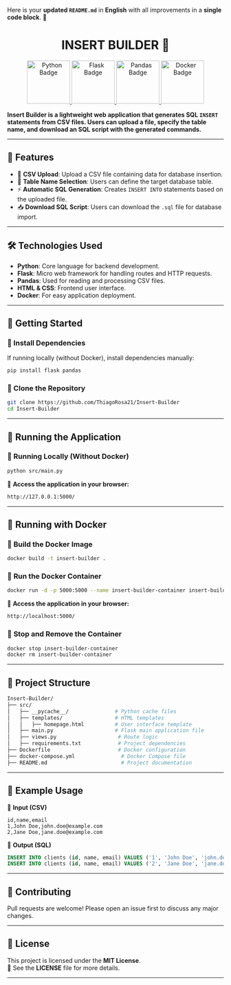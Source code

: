 Here is your **updated `README.md`** in **English** with all improvements in a **single code block**. 🚀  


<div align="center"><h1> INSERT BUILDER 🚀 </h1></div>

<div align="center">
  <a href="#">
    <img src="https://img.shields.io/badge/Python-3776AB?logo=python&logoColor=fff" alt="Python Badge" width="100">
    <img src="https://img.shields.io/badge/Flask-000000?logo=flask&logoColor=fff" alt="Flask Badge" width="100">
    <img src="https://img.shields.io/badge/Pandas-150458?logo=pandas&logoColor=fff" alt="Pandas Badge" width="100">
    <img src="https://img.shields.io/badge/Docker-2496ED?logo=docker&logoColor=fff" alt="Docker Badge" width="100">
  </a>
</div>

**Insert Builder is a lightweight web application that generates SQL `INSERT` statements from CSV files. Users can upload a file, specify the table name, and download an SQL script with the generated commands.**  

---

## 🌟 Features
- 📄 **CSV Upload**: Upload a CSV file containing data for database insertion.
- 📝 **Table Name Selection**: Users can define the target database table.
- ⚡ **Automatic SQL Generation**: Creates `INSERT INTO` statements based on the uploaded file.
- 📥 **Download SQL Script**: Users can download the `.sql` file for database import.

---

## 🛠 Technologies Used
- **Python**: Core language for backend development.
- **Flask**: Micro web framework for handling routes and HTTP requests.
- **Pandas**: Used for reading and processing CSV files.
- **HTML & CSS**: Frontend user interface.
- **Docker**: For easy application deployment.

---

## 🚀 Getting Started

### 🔹 Install Dependencies
If running locally (without Docker), install dependencies manually:
```bash
pip install flask pandas
```

### 🔹 Clone the Repository
```bash
git clone https://github.com/ThiagoRosa21/Insert-Builder
cd Insert-Builder
```

---

## 🏃 Running the Application

### **🔹 Running Locally (Without Docker)**
```bash
python src/main.py
```
🔗 **Access the application in your browser:**  
```bash
http://127.0.0.1:5000/
```

---

## 🐳 Running with Docker

### 🔹 **Build the Docker Image**
```bash
docker build -t insert-builder .
```

### 🔹 **Run the Docker Container**
```bash
docker run -d -p 5000:5000 --name insert-builder-container insert-builder
```

🔗 **Access the application in your browser:**  
```bash
http://localhost:5000/
```

### 🔹 **Stop and Remove the Container**
```bash
docker stop insert-builder-container
docker rm insert-builder-container
```

---

## 📂 Project Structure
```bash
Insert-Builder/
├── src/
│   ├── __pycache__/               # Python cache files
│   ├── templates/                 # HTML templates
│   │   ├── homepage.html          # User interface template
│   ├── main.py                    # Flask main application file
│   ├── views.py                    # Route logic
│   ├── requirements.txt            # Project dependencies
├── Dockerfile                      # Docker configuration
├── docker-compose.yml               # Docker Compose file
├── README.md                        # Project documentation
```

---

## 📌 Example Usage
📂 **Input (CSV)**
```csv
id,name,email
1,John Doe,john.doe@example.com
2,Jane Doe,jane.doe@example.com
```

📜 **Output (SQL)**
```sql
INSERT INTO clients (id, name, email) VALUES ('1', 'John Doe', 'john.doe@example.com');
INSERT INTO clients (id, name, email) VALUES ('2', 'Jane Doe', 'jane.doe@example.com');
```

---

## 🤝 Contributing
Pull requests are welcome! Please open an issue first to discuss any major changes.

---

## 📝 License
This project is licensed under the **MIT License**.  
📜 See the **LICENSE** file for more details.

---

